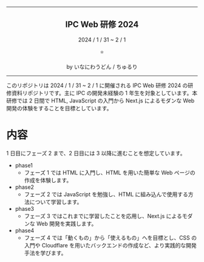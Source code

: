 <hr>
<h2 align="center">IPC Web 研修 2024</h2>
<p align="center">2024 / 1 / 31 ~ 2 / 1</p>
<p align="center">⭐️</p>
<p align="center">by いなにわうどん / ちゅるり</p>
<hr>
  
  
このリポジトリは 2024 / 1 / 31 ~ 2 / 1 に開催される IPC Web 研修 2024 の研修資料リポジトリです。主に IPC の開発未経験の 1 年生を対象としています。本研修では 2 日間で HTML, JavaScript の入門から Next.js によるモダンな Web 開発の体験をすることを目標としています。

# 内容
1 日目にフェーズ 2 まで、2 日目には 3 以降に進むことを想定しています。
- phase1
  - フェーズ 1 では HTML に入門し、HTML を用いた簡単な Web ページの作成を体験します。
- phase2
  - フェーズ 2 では JavaScript を勉強し、HTML に組み込んで使用する方法について学習します。
- phase3
  - フェーズ 3 ではこれまでに学習したことを応用し、Next.js によるモダンな Web 開発を実践します。
- phase4
  - フェーズ 4 では「動くもの」から「使えるもの」へを目標とし、CSS の入門や Cloudflare を用いたバックエンドの作成など、より実践的な開発手法を学びます。